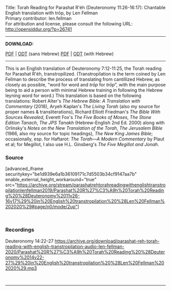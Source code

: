 <html>
<head></head>
<body>
Title: Torah Reading for Parashat R'éh (Deuteronomy 11:26-16:17): Chantable English translation with trōp, by Len Fellman<br />
Primary contributor: len.fellman<br />
For attribution and license, please consult the following URL: <a href="http://opensiddur.org/?p=26741">http://opensiddur.org/?p=26741</a>
<p />
<hr />

<strong>DOWNLOAD:</strong> 

<a href="https://archive.org/download/parashatrehtorahreadingwithenglishtranstropilationlenfellman2019/Parashat%20R%27%C3%A9h%20Torah%20Reading%20%28Deuteronomy%2011v26-16v17%29%20in%20English%20transtropilation%20%28Len%20Fellman%202020%29%20-%20english%20only.pdf">PDF</a> | <a href="https://archive.org/download/parashatrehtorahreadingwithenglishtranstropilationlenfellman2019/Parashat%20R%27%C3%A9h%20Torah%20Reading%20%28Deuteronomy%2011v26-16v17%29%20in%20English%20transtropilation%20%28Len%20Fellman%202020%29%20-%20english%20only.odt">ODT</a> (sans Hebrew) 
<a href="https://archive.org/download/parashatrehtorahreadingwithenglishtranstropilationlenfellman2019/Parashat%20R%27%C3%A9h%20Torah%20Reading%20%28Deuteronomy%2011v26-16v17%29%20in%20English%20transtropilation%20%28Len%20Fellman%202020%29.pdf">PDF</a> | <a href="https://archive.org/download/parashatrehtorahreadingwithenglishtranstropilationlenfellman2019/Parashat%20R%27%C3%A9h%20Torah%20Reading%20%28Deuteronomy%2011v26-16v17%29%20in%20English%20transtropilation%20%28Len%20Fellman%202020%29.odt">ODT</a> (with Hebrew)

<hr />

This is an English translation of Deuteronomy 7:12-11:25, the Torah reading for Parashat R'éh, transtropilized. (Transtropilation is the term coined by Len Fellman to describe the process of translating from cantillized Hebrew, as closely as possible, “word for word and <em>trōp</em> for <em>trōp</em>”, with the main purpose being to aid a person with minimal Hebrew training in following the Hebrew leyning word for word.) This translation is based on the following translations: Robert Alter's <em>The Hebrew Bible: A Translation with Commentary</em> (2018), Aryeh Kaplan's <em>The Living Torah</em> (also my source for proper names &amp; transliterations), Richard Elliott Friedman's <em>The Bible With Sources Revealed</em>, Everett Fox's <em>The Five Books of Moses</em>, <em>The Stone Edition Tanach</em>, <em>The JPS Tanakh</em> (Hebrew-English 2nd Ed. 2000) along with Orlinsky's <em>Notes on the New Translation of the Torah</em>, <em>The Jerusalem Bible</em> (1966, also my source for topic headings), <em>The New King James Bible</em>; occasionally, esp. for Haftarot: <em>The Torah—A Modern Commentary</em> by Plaut et al; for Megillot, I also use H.L. Ginsberg's <em>The Five Megillot and Jonah</em>.

<h3>Source</h3>

[advanced_iframe securitykey="be1d939e6a1b36109171c7d5503b34cf9147aa7b" enable_external_height_workaround="true" src="https://archive.org/stream/parashatrehtorahreadingwithenglishtranstropilationlenfellman2019/Parashat%20R%27%C3%A9h%20Torah%20Reading%20%28Deuteronomy%2011v26-16v17%29%20in%20English%20transtropilation%20%28Len%20Fellman%202020%29#page/n0/mode/2up"]

&nbsp;

<h3>Recordings</h3>

Deuteronomy 14:22-27
https://archive.org/download/parashat-reh-torah-reading-with-english-transtropilation-audio-len-fellman-2020/Parashat%20R%27%C3%A9h%20Torah%20Reading%20%28Deuteronomy%2014v22-27%29%20in%20English%20transtropilation%20%28Len%20Fellman%202020%29.mp3

&nbsp;

<hr />

&nbsp;
</body>
</html>